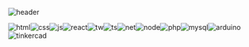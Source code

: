 ![header](https://capsule-render.vercel.app/api?type=transparent&animation=fadeIn&text=Lucas%20Alencar&fontColor=924FFF&fontSize=50&desc=fullstack%20developer&descAlign=58&descAlignY=75)

![html](https://img.shields.io/badge/HTML5-E34F26.svg?style=for-the-badge&logo=HTML5&logoColor=white)![css](https://img.shields.io/badge/CSS3-1572B6.svg?style=for-the-badge&logo=CSS3&logoColor=white)![js](https://img.shields.io/badge/JavaScript-F7DF1E.svg?style=for-the-badge&logo=JavaScript&logoColor=black)![react](https://img.shields.io/badge/React-61DAFB.svg?style=for-the-badge&logo=React&logoColor=black)![tw](https://img.shields.io/badge/Tailwind%20CSS-06B6D4.svg?style=for-the-badge&logo=Tailwind-CSS&logoColor=white)![ts](https://img.shields.io/badge/TypeScript-3178C6.svg?style=for-the-badge&logo=TypeScript&logoColor=white)![net](https://img.shields.io/badge/.NET-512BD4.svg?style=for-the-badge&logo=dotnet&logoColor=white)![node](https://img.shields.io/badge/Node.js-339933.svg?style=for-the-badge&logo=nodedotjs&logoColor=white)![php](https://img.shields.io/badge/PHP-777BB4.svg?style=for-the-badge&logo=PHP&logoColor=white)![mysql](https://img.shields.io/badge/MySQL-4479A1.svg?style=for-the-badge&logo=MySQL&logoColor=white)![arduino](https://img.shields.io/badge/Arduino-00878F.svg?style=for-the-badge&logo=Arduino&logoColor=white)![tinkercad](https://img.shields.io/badge/Tinkercad-1477D1.svg?style=for-the-badge&logo=Tinkercad&logoColor=white)
